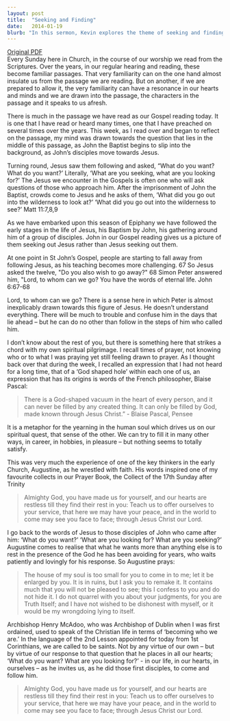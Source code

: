 ```yaml
---
layout: post
title:  "Seeking and Finding"
date:   2014-01-19
blurb: "In this sermon, Kevin explores the theme of seeking and finding in our spiritual journey. He discusses the resonance of familiar scripture passages and the questions Jesus asks of those who approach him. Drawing on the words of philosophers and theologians, he reflects on the human yearning for God and the restlessness of the heart until it finds rest in God."
---
```

[Original PDF](/assets/pdf/epiphany22014.pdf)    
Every Sunday here in Church, in the course of our worship we read from the Scriptures. Over the years, in our regular hearing and reading, these become familiar passages. That very familiarity can on the one hand almost insulate us from the passage we are reading. But on another, if we are prepared to allow it, the very familiarity can have a resonance in our hearts and minds and we are drawn into the passage, the characters in the passage and it speaks to us afresh.

There is much in the passage we have read as our Gospel reading today. It is one that I have read or heard many times, one that I have preached on several times over the years. This week, as I read over and began to reflect on the passage, my mind was drawn towards the question that lies in the middle of this passage, as John the Baptist begins to slip into the background, as John’s disciples move towards Jesus.

Turning round, Jesus saw them following and asked, “What do you want? What do you want?’ Literally, ‘What are you seeking, what are you looking for?’ The Jesus we encounter in the Gospels is often one who will ask questions of those who approach him. After the imprisonment of John the Baptist, crowds come to Jesus and he asks of them, ‘What did you go out into the wilderness to look at?’ ‘What did you go out into the wilderness to see?’ Matt 11:7,8,9

As we have embarked upon this season of Epiphany we have followed the early stages in the life of Jesus, his Baptism by John, his gathering around him of a group of disciples. John in our Gospel reading gives us a picture of them seeking out Jesus rather than Jesus seeking out them.

At one point in St John’s Gospel, people are starting to fall away from following Jesus, as his teaching becomes more challenging. 67 So Jesus asked the twelve, "Do you also wish to go away?" 68 Simon Peter answered him, "Lord, to whom can we go? You have the words of eternal life. John 6:67-68

Lord, to whom can we go? There is a sense here in which Peter is almost inexplicably drawn towards this figure of Jesus. He doesn’t understand everything. There will be much to trouble and confuse him in the days that lie ahead – but he can do no other than follow in the steps of him who called him.

I don’t know about the rest of you, but there is something here that strikes a chord with my own spiritual pilgrimage. I recall times of prayer, not knowing who or to what I was praying yet still feeling drawn to prayer. As I thought back over that during the week, I recalled an expression that I had not heard for a long time, that of a ‘God shaped hole’ within each one of us, an expression that has its origins is words of the French philosopher, Blaise Pascal:

> There is a God-shaped vacuum in the heart of every person, and it can never be filled by any created thing. It can only be filled by God, made known through Jesus Christ.” - Blaise Pascal, Pensee

It is a metaphor for the yearning in the human soul which drives us on our spiritual quest, that sense of the other. We can try to fill it in many other ways, in career, in hobbies, in pleasure – but nothing seems to totally satisfy.

This was very much the experience of one of the key thinkers in the early Church, Augustine, as he wrestled with faith. His words inspired one of my favourite collects in our Prayer Book, the Collect of the 17th Sunday after Trinity

> Almighty God,
> you have made us for yourself,
> and our hearts are restless till they find their rest in you:
> Teach us to offer ourselves to your service,
> that here we may have your peace,
> and in the world to come may see you face to face;
> through Jesus Christ our Lord.

I go back to the words of Jesus to those disciples of John who came after him: ‘What do you want?’ ‘What are you looking for? What are you seeking?’ Augustine comes to realise that what he wants more than anything else is to rest in the presence of the God he has been avoiding for years, who waits patiently and lovingly for his response. So Augustine prays:

> The house of my soul is too small for you to come in to me; let it be enlarged by you. It is in ruins, but I ask you to remake it. It contains much that you will not be pleased to see; this I confess to you and do not hide it.
> I do not quarrel with you about your judgments, for you are Truth Itself; and I have not wished to be dishonest with myself, or it would be my wrongdoing lying to itself.

Archbishop Henry McAdoo, who was Archbishop of Dublin when I was first ordained, used to speak of the Christian life in terms of ‘becoming who we are.’ In the language of the 2nd Lesson appointed for today from 1st Corinthians, we are called to be saints. Not by any virtue of our own – but by virtue of our response to that question that he places in all our hearts; ‘What do you want? What are you looking for?’ - in our life, in our hearts, in ourselves – as he invites us, as he did those first disciples, to come and follow him.

> Almighty God,
> you have made us for yourself,
> and our hearts are restless till they find their rest in you:
> Teach us to offer ourselves to your service,
> that here we may have your peace,
> and in the world to come may see you face to face;
> through Jesus Christ our Lord.

